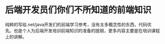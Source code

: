 # 后端开发员们你们不所知道的前端知识

纯粹的写给.net/java开发们的前端学习参考，没有太多概念性的东西，代码优先。也是个人为后端开发培训前端知识的准备的提纲，更多内容主要是在培训课程上的讲解。



